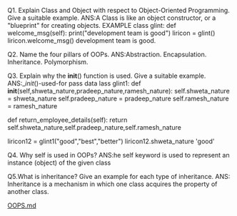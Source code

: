 Q1. Explain Class and Object with respect to Object-Oriented Programming. Give a suitable example.
ANS:A Class is like an object constructor, or a "blueprint" for creating objects.
    EXAMPLE
    class glint:
    def welcome_msg(self):
        print("development team is good")
    liricon = glint()
    liricon.welcome_msg()
    development team is good.

Q2. Name the four pillars of OOPs.
ANS:Abstraction.
    Encapsulation.
    Inheritance.
    Polymorphism.

Q3. Explain why the __init__() function is used. Give a suitable example.
ANS:__init_()-used-for pass data
    lass glint1:
        def __init__(self,shweta_nature,pradeep_nature,ramesh_nature):
        self.shweta_nature = shweta_nature
        self.pradeep_nature = pradeep_nature
        self.ramesh_nature = ramesh_nature
        
   def return_employee_details(self):
        return self.shweta_nature,self.pradeep_nature,self.ramesh_nature
        
  liricon12 = glint1("good","best","better")
  liricon12.shweta_nature
  'good'
    
Q4. Why self is used in OOPs?
ANS:he self keyword is used to represent an instance (object) of the given class

Q5.What is inheritance? Give an example for each type of inheritance.
ANS: Inheritance is a mechanism in which one class acquires the property of another class.
  
[OOPS.md](https://github.com/Shwetakobal/OOPS-ASSIGNMENT/files/13063883/OOPS.md)
